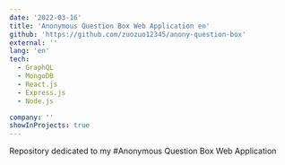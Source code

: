 ```yaml
---
date: '2022-03-16'
title: 'Anonymous Question Box Web Application en'
github: 'https://github.com/zuozuo12345/anony-question-box'
external: ''
lang: 'en'
tech:
  - GraphQL
  - MongoDB
  - React.js
  - Express.js
  - Node.js

company: ''
showInProjects: true
---
```

Repository dedicated to my #Anonymous Question Box Web Application
